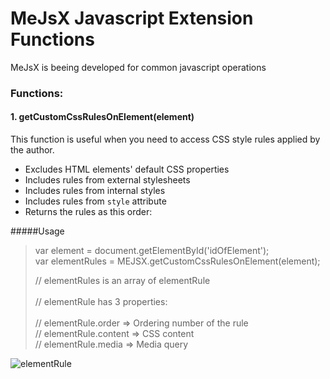 # MeJsX Javascript Extension Functions
MeJsX is beeing developed for common javascript operations

### Functions:
#### 1. getCustomCssRulesOnElement(element)

This function is useful when you need to access CSS style rules applied by the author.
 - Excludes HTML elements' default CSS properties
 - Includes rules from external stylesheets
 - Includes rules from internal styles
 - Includes rules from `style` attribute
 - Returns the rules as this order:
 
#####Usage
 > var element = document.getElementById('idOfElement');<br/>
 > var elementRules = MEJSX.getCustomCssRulesOnElement(element);
 >
 >// elementRules is an array of elementRule<br/><br/>
 >// elementRule has 3 properties:<br/><br/>
 >// elementRule.order =&gt; Ordering number of the rule <br/>
 >// elementRule.content =&gt; CSS content <br/>
 >// elementRule.media =&gt; Media query

![elementRule](https://github.com/mental-soft/mejsx/blob/master/readme-files/elementrule.jpg)